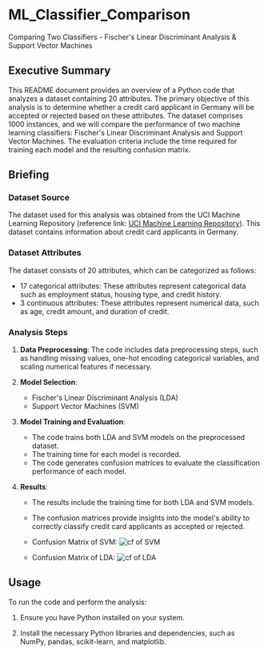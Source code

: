 # ML_Classifier_Comparison
Comparing Two Classifiers - Fischer's Linear Discriminant Analysis &amp; Support Vector Machines

## Executive Summary

This README document provides an overview of a Python code that analyzes a dataset containing 20 attributes. The primary objective of this analysis is to determine whether a credit card applicant in Germany will be accepted or rejected based on these attributes. The dataset comprises 1000 instances, and we will compare the performance of two machine learning classifiers: Fischer's Linear Discriminant Analysis and Support Vector Machines. The evaluation criteria include the time required for training each model and the resulting confusion matrix.

## Briefing

### Dataset Source

The dataset used for this analysis was obtained from the UCI Machine Learning Repository (reference link: [UCI Machine Learning Repository](https://archive.ics.uci.edu/ml/datasets/Statlog+%28German+Credit+Data%29)). This dataset contains information about credit card applicants in Germany.

### Dataset Attributes

The dataset consists of 20 attributes, which can be categorized as follows:

- 17 categorical attributes: These attributes represent categorical data such as employment status, housing type, and credit history.
- 3 continuous attributes: These attributes represent numerical data, such as age, credit amount, and duration of credit.

### Analysis Steps

1. **Data Preprocessing**: The code includes data preprocessing steps, such as handling missing values, one-hot encoding categorical variables, and scaling numerical features if necessary.

2. **Model Selection**:
   - Fischer's Linear Discriminant Analysis (LDA)
   - Support Vector Machines (SVM)

3. **Model Training and Evaluation**:
   - The code trains both LDA and SVM models on the preprocessed dataset.
   - The training time for each model is recorded.
   - The code generates confusion matrices to evaluate the classification performance of each model.

4. **Results**:
   - The results include the training time for both LDA and SVM models.
   - The confusion matrices provide insights into the model's ability to correctly classify credit card applicants as accepted or rejected.
  
   - Confusion Matrix of SVM:
      ![cf of SVM](/screenshots/SVM_cf)
     
   - Confusion Matrix of LDA:
      ![cf of LDA](/screenshots/LDA_cf)
## Usage

To run the code and perform the analysis:

1. Ensure you have Python installed on your system.

2. Install the necessary Python libraries and dependencies, such as NumPy, pandas, scikit-learn, and matplotlib.

